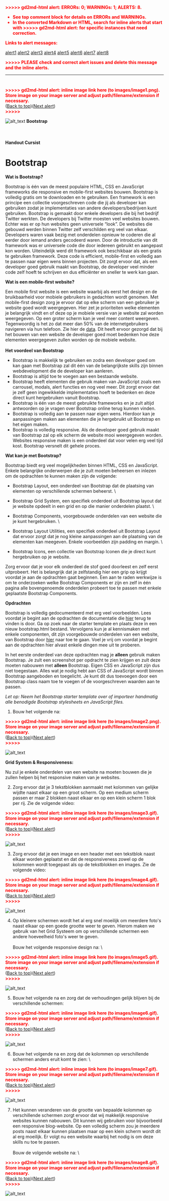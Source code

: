 <!-----

You have some errors, warnings, or alerts. If you are using reckless mode, turn it off to see inline alerts.
* ERRORs: 0
* WARNINGs: 0
* ALERTS: 8

Conversion time: 5.862 seconds.


Using this Markdown file:

1. Paste this output into your source file.
2. See the notes and action items below regarding this conversion run.
3. Check the rendered output (headings, lists, code blocks, tables) for proper
   formatting and use a linkchecker before you publish this page.

Conversion notes:

* Docs to Markdown version 1.0β33
* Thu Apr 28 2022 01:33:38 GMT-0700 (PDT)
* Source doc: Bootstrap - Handout cursist
* This document has images: check for >>>>>  gd2md-html alert:  inline image link in generated source and store images to your server. NOTE: Images in exported zip file from Google Docs may not appear in  the same order as they do in your doc. Please check the images!


WARNING:
You have 2 H1 headings. You may want to use the "H1 -> H2" option to demote all headings by one level.

----->


<p style="color: red; font-weight: bold">>>>>>  gd2md-html alert:  ERRORs: 0; WARNINGs: 1; ALERTS: 8.</p>
<ul style="color: red; font-weight: bold"><li>See top comment block for details on ERRORs and WARNINGs. <li>In the converted Markdown or HTML, search for inline alerts that start with >>>>>  gd2md-html alert:  for specific instances that need correction.</ul>

<p style="color: red; font-weight: bold">Links to alert messages:</p><a href="#gdcalert1">alert1</a>
<a href="#gdcalert2">alert2</a>
<a href="#gdcalert3">alert3</a>
<a href="#gdcalert4">alert4</a>
<a href="#gdcalert5">alert5</a>
<a href="#gdcalert6">alert6</a>
<a href="#gdcalert7">alert7</a>
<a href="#gdcalert8">alert8</a>

<p style="color: red; font-weight: bold">>>>>> PLEASE check and correct alert issues and delete this message and the inline alerts.<hr></p>



# 

<p id="gdcalert1" ><span style="color: red; font-weight: bold">>>>>>  gd2md-html alert: inline image link here (to images/image1.png). Store image on your image server and adjust path/filename/extension if necessary. </span><br>(<a href="#">Back to top</a>)(<a href="#gdcalert2">Next alert</a>)<br><span style="color: red; font-weight: bold">>>>>> </span></p>


![alt_text](images/image1.png "image_tooltip")
**Bootstrap \
 \
 \
 \
Handout Cursist**


# **Bootstrap**

**Wat is Bootstrap?**

Bootstrap is één van de meest populaire HTML, CSS en JavaScript frameworks die responsive en mobile-first websites bouwen. Bootstrap is volledig gratis om te downloaden en te gebruiken. Een framework is een principe een collectie voorgeschreven code die jij als developer kan gebruiken zodat je implementaties van andere developers/bedrijven kunt gebruiken. Bootstrap is gemaakt door enkele developers die bij het bedrijf Twitter werkten. De developers bij Twitter moesten veel websites bouwen. Echter was er op hun websites geen universele “look”. De websites die gebouwd werden binnen Twitter zelf verschilden erg veel van elkaar. Developers waren vaak bezig met onderdelen opnieuw te coderen die al eerder door iemand anders gecodeerd waren. Door de introductie van dit framework was er universele code die door iedereen gebruikt en aangepast kon worden. Uiteindelijk werd dit framework ook beschikbaar als een gratis te gebruiken framework. Deze code is efficient, mobile-first en volledig aan te passen naar eigen wens binnen projecten. Dit zorgt ervoor dat, als een developer goed gebruik maakt van Bootstrap, de developer veel minder code zelf hoeft te schrijven en dus efficiënter en sneller te werk kan gaan. 

**Wat is een mobile-first website?**

Een mobile first website is een website waarbij als eerst het design en de bruikbaarheid voor mobiele gebruikers in gedachten wordt genomen. Met mobile-first design zorg je ervoor dat op elke scherm van een gebruiker je website goed wordt weergegeven. Hier zet je prioriteiten welke elementen je belangrijk vindt en of deze op je mobiele versie van je website zal worden weergegeven. Op een groter scherm kan je veel meer content weergeven. Tegenwoordig is het zo dat meer dan 50% van de internetgebruikers navigeren via hun telefoon. Zie hier de [data](https://gs.statcounter.com/platform-market-share/desktop-mobile-tablet). Dit heeft ervoor gezorgd dat bij het bouwen van een website de developer goed moet bedenken hoe deze elementen weergegeven zullen worden op de mobiele website. \
 \
**Het voordeel van Bootstrap**



* Bootstrap is makkelijk te gebruiken en zodra een developer goed om kan gaan met Bootstrap zal dit één van de belangrijkste skills zijn binnen webdevelopment die de developer kan aanleren. 
* Bootstrap is altijd toe te voegen aan een bestaande website. 
* Bootstrap heeft elementen die gebruik maken van JavaScript zoals een carrousel, modals, alert functies en nog veel meer. Dit zorgt ervoor dat je zelf geen ingewikkelde implementaties hoeft te bedenken en deze direct kunt hergebruiken vanuit Bootstrap.
* Bootstrap is één van de meest gebruikte frameworks en je zult altijd antwoorden op je vragen over Bootstrap online terug kunnen vinden.
* Bootstrap is volledig aan te passen naar eigen wens. Hierdoor kan je aanpassingen maken aan elementen die je hergebruikt uit Bootstrap en het eigen maken.
* Bootstrap is volledig responsive. Als de developer goed gebruik maakt van Bootstrap zal op elk scherm de website mooi weergegeven worden. Websites responsive maken is een onderdeel dat voor velen erg veel tijd kost. Bootstrap versnelt dit gehele proces.

**Wat kan je met Bootstrap?**

Bootstrap biedt erg veel mogelijkheden binnen HTML, CSS en JavaScript. Enkele belangrijke onderwerpen die je zult moeten beheersen en inlezen om de opdrachten te kunnen maken zijn de volgende:



* Bootstrap Layout, een onderdeel van Bootstrap dat de plaatsing van elementen op verschillende schermen beheerst. \

* Bootstrap Grid System, een specifiek onderdeel uit Bootstrap layout dat je website opdeelt in een grid en op die manier onderdelen plaatst. \

* Bootstrap Components, voorgebouwde onderdelen van een website die je kunt hergebruiken. \

* Bootstrap Layout Utilities, een specifiek onderdeel uit Bootstrap Layout dat ervoor zorgt dat je nog kleine aanpassingen aan de plaatsing van de elementen kan meegeven. Enkele voorbeelden zijn padding en margin. \

* Bootstrap Icons, een collectie van Bootstrap Iconen die je direct kunt hergebruiken op je website.

Zorg ervoor dat je voor elk onderdeel de stof goed doorleest en zelf eerst uitprobeert. Het is belangrijk dat je zelfstandig hier een grip op krijgt voordat je aan de opdrachten gaat beginnen. Een aan te raden werkwijze is om te onderzoeken welke Bootstrap Components er zijn en zelf in één pagina alle bovengenoemde onderdelen probeert toe te passen met enkele geplaatste Bootstrap Components. 

**Opdrachten**

Bootstrap is volledig gedocumenteerd met erg veel voorbeelden. Lees voordat je begint aan de opdrachten de documentatie die [hier](https://getbootstrap.com/docs/5.0/getting-started/introduction/) terug te vinden is door. Ga op zoek naar de starter template en plaats deze in een nieuw bootstrap.html bestand. Vervolgens kun je al kennismaken met enkele componenten, dit zijn voorgebouwde onderdelen van een website, van Bootstrap door [hier](https://getbootstrap.com/docs/5.0/components/accordion/) naar toe te gaan. Voel je vrij om voordat je begint aan de opdrachten hier alvast enkele dingen mee uit te proberen.

In het eerste onderdeel van deze opdrachten mag je **alleen** gebruik maken Bootstrap. Je zult een screenshot per opdracht te zien krijgen en zult deze moeten nabouwen met **alleen** Bootstrap. Eigen CSS en JavaScript zijn dus niet toegestaan. Alles wat je nodig hebt aan CSS of JavaScript wordt binnen Bootstrap aangeboden en toegelicht. Je kunt dit dus toevoegen door een Bootstrap class naam toe te voegen of de voorgeschreven waarden aan te passen.

_Let op: Neem het Bootstrap starter template over of_ _importeer handmatig alle benodigde Bootstrap stylesheets en JavaScript files._



1. Bouw het volgende na:

    

<p id="gdcalert2" ><span style="color: red; font-weight: bold">>>>>>  gd2md-html alert: inline image link here (to images/image2.png). Store image on your image server and adjust path/filename/extension if necessary. </span><br>(<a href="#">Back to top</a>)(<a href="#gdcalert3">Next alert</a>)<br><span style="color: red; font-weight: bold">>>>>> </span></p>


![alt_text](images/image2.png "image_tooltip")



**Grid System & Responsiveness:**

Nu zul je enkele onderdelen van een website na moeten bouwen die je zullen helpen bij het responsive maken van je websites. 



2. Zorg ervoor dat je 3 tekstblokken aanmaakt met kolommen van gelijke wijdte naast elkaar op een groot scherm. Op een medium scherm passen er maar 2 blokken naast elkaar en op een klein scherm 1 blok per rij. Zie de volgende video:

    

<p id="gdcalert3" ><span style="color: red; font-weight: bold">>>>>>  gd2md-html alert: inline image link here (to images/image3.gif). Store image on your image server and adjust path/filename/extension if necessary. </span><br>(<a href="#">Back to top</a>)(<a href="#gdcalert4">Next alert</a>)<br><span style="color: red; font-weight: bold">>>>>> </span></p>


![alt_text](images/image3.gif "image_tooltip")


3. Zorg ervoor dat je een image en een header met een tekstblok naast elkaar worden geplaatst en dat de responsiveness zowel op de kolommen wordt toegepast als op de tekstblokken en images. Zie de volgende video:

    

<p id="gdcalert4" ><span style="color: red; font-weight: bold">>>>>>  gd2md-html alert: inline image link here (to images/image4.gif). Store image on your image server and adjust path/filename/extension if necessary. </span><br>(<a href="#">Back to top</a>)(<a href="#gdcalert5">Next alert</a>)<br><span style="color: red; font-weight: bold">>>>>> </span></p>


![alt_text](images/image4.gif "image_tooltip")


4. Op kleinere schermen wordt het al erg snel moeilijk om meerdere foto's naast elkaar op een goede grootte weer te geven. Hierom maken we gebruik van het Grid Systeem om op verschillende schermen een andere hoeveelheid foto's weer te geven. \
 \
Bouw het volgende responsive design na: \


<p id="gdcalert5" ><span style="color: red; font-weight: bold">>>>>>  gd2md-html alert: inline image link here (to images/image5.gif). Store image on your image server and adjust path/filename/extension if necessary. </span><br>(<a href="#">Back to top</a>)(<a href="#gdcalert6">Next alert</a>)<br><span style="color: red; font-weight: bold">>>>>> </span></p>


![alt_text](images/image5.gif "image_tooltip")

5. Bouw het volgende na en zorg dat de verhoudingen gelijk blijven bij de verschillende schermen:

<p id="gdcalert6" ><span style="color: red; font-weight: bold">>>>>>  gd2md-html alert: inline image link here (to images/image6.gif). Store image on your image server and adjust path/filename/extension if necessary. </span><br>(<a href="#">Back to top</a>)(<a href="#gdcalert7">Next alert</a>)<br><span style="color: red; font-weight: bold">>>>>> </span></p>


![alt_text](images/image6.gif "image_tooltip")

6. Bouw het volgende na en zorg dat de kolommen op verschillende schermen anders eruit komt te zien: \


<p id="gdcalert7" ><span style="color: red; font-weight: bold">>>>>>  gd2md-html alert: inline image link here (to images/image7.gif). Store image on your image server and adjust path/filename/extension if necessary. </span><br>(<a href="#">Back to top</a>)(<a href="#gdcalert8">Next alert</a>)<br><span style="color: red; font-weight: bold">>>>>> </span></p>


![alt_text](images/image7.gif "image_tooltip")

7. Het kunnen veranderen van de grootte van bepaalde kolommen op verschillende schermen zorgt ervoor dat wij makkelijk responsive websites kunnen nabouwen. Dit kunnen wij gebruiken voor bijvoorbeeld een responsive blog-website. Op een volledig scherm zou je meerdere posts naast elkaar kunnen plaatsen maar op een klein scherm wordt dit al erg moeilijk. Er volgt nu een website waarbij het nodig is om deze skills nu toe te passen. \
 \
Bouw de volgende website na:  \


<p id="gdcalert8" ><span style="color: red; font-weight: bold">>>>>>  gd2md-html alert: inline image link here (to images/image8.gif). Store image on your image server and adjust path/filename/extension if necessary. </span><br>(<a href="#">Back to top</a>)(<a href="#gdcalert9">Next alert</a>)<br><span style="color: red; font-weight: bold">>>>>> </span></p>


![alt_text](images/image8.gif "image_tooltip")